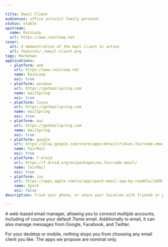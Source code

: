 ```yaml
---

title: Email Client
audiences: office activist family personal
status: stable
upstream:
  name: RainLoop
  url: https://www.rainloop.net
cover:
  alt: A demonstration of the mail client in action
  url: features/./email-client.png
tags: Markdown
applications:
  - platform: web
    url: https://www.rainloop.net
    name: RainLoop
    osi: true
  - platform: windows
    url: https://getmailspring.com
    name: mailSpring
    osi: true
  - platform: linux
    url: https://getmailspring.com
    name: mailSpring
    osi: true
  - platform: mac
    url: https://getmailspring.com
    name: mailSpring
    osi: true
  - platform: google
    url: https://play.google.com/store/apps/details?id=eu.faircode.email
    name: FairMail
    osi: true
  - platform: f-droid
    url: https://f-droid.org/en/packages/eu.faircode.email/
    name: fairMail
    osi: true
  - platform: ios
    url: https://apps.apple.com/us/app/spark-email-app-by-readdle/id997102246
    name: Spark
    osi: false
description: Track your phone, or share your location with friends or publicly

---
```


A web-based email manager, allowing you to connect multiple accounts, including of course your default 7isme email.
Additionally to email, it can also manage messages from Google, Facebook, and Twitter. 

For your desktop or mobile, nothing stops you from choosing any email client you like. The apps we propose are nominal only.